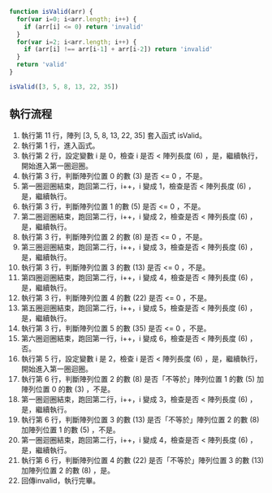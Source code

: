 ``` js
function isValid(arr) {
  for(var i=0; i<arr.length; i++) {
    if (arr[i] <= 0) return 'invalid'
  }
  for(var i=2; i<arr.length; i++) {
    if (arr[i] !== arr[i-1] + arr[i-2]) return 'invalid'
  }
  return 'valid'
}

isValid([3, 5, 8, 13, 22, 35])
```

## 執行流程
1. 執行第 11 行，陣列 [3, 5, 8, 13, 22, 35] 套入函式 isValid。
2. 執行第 1 行，進入函式。
3. 執行第 2 行，設定變數 i 是 0，檢查 i 是否 < 陣列長度 (6) ，是，繼續執行，開始進入第一圈迴圈。
4. 執行第 3 行，判斷陣列位置 0 的數 (3) 是否 <= 0 ，不是。
5. 第一圈迴圈結束，跑回第二行，i++，i 變成 1，檢查是否 < 陣列長度 (6) ，是，繼續執行。
6. 執行第 3 行，判斷陣列位置 1 的數 (5) 是否 <= 0 ，不是。
7. 第二圈迴圈結束，跑回第二行，i++，i 變成 2，檢查是否 < 陣列長度 (6) ，是，繼續執行。
8. 執行第 3 行，判斷陣列位置 2 的數 (8) 是否 <= 0 ，不是。
9. 第三圈迴圈結束，跑回第二行，i++，i 變成 3，檢查是否 < 陣列長度 (6) ，是，繼續執行。
10. 執行第 3 行，判斷陣列位置 3 的數 (13) 是否 <= 0 ，不是。
11. 第四圈迴圈結束，跑回第二行，i++，i 變成 4，檢查是否 < 陣列長度 (6) ，是，繼續執行。
12. 執行第 3 行，判斷陣列位置 4 的數 (22) 是否 <= 0 ，不是。
13. 第五圈迴圈結束，跑回第二行，i++，i 變成 5，檢查是否 < 陣列長度 (6) ，是，繼續執行。
14. 執行第 3 行，判斷陣列位置 5 的數 (35) 是否 <= 0 ，不是。
15. 第六圈迴圈結束，跑回第一行，i++，i 變成 6，檢查是否 < 陣列長度 (6) ，否。
16. 執行第 5 行，設定變數 i 是 2，檢查 i 是否 < 陣列長度 (6) ，是，繼續執行，開始進入第一圈迴圈。
17. 執行第 6 行，判斷陣列位置 2 的數 (8) 是否「不等於」陣列位置 1 的數 (5) 加陣列位置 0 的數 (3) ，不是。
18. 第一圈迴圈結束，跑回第二行，i++，i 變成 3，檢查是否 < 陣列長度 (6) ，是，繼續執行。
19. 執行第 6 行，判斷陣列位置 3 的數 (13) 是否「不等於」陣列位置 2 的數 (8) 加陣列位置 1 的數 (5) ，不是。
20. 第一圈迴圈結束，跑回第二行，i++，i 變成 4，檢查是否 < 陣列長度 (6) ，是，繼續執行。
21. 執行第 6 行，判斷陣列位置 4 的數 (22) 是否「不等於」陣列位置 3 的數 (13) 加陣列位置 2 的數 (8) ，是。
22. 回傳invalid，執行完畢。